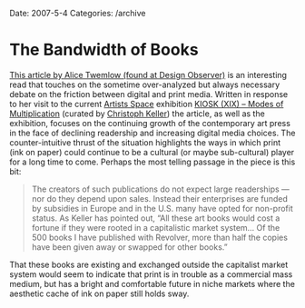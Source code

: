 Date: 2007-5-4
Categories: /archive

# The Bandwidth of Books

<a href="http://www.designobserver.com/archives/024858.html">This article by Alice Twemlow (found at Design Observer)</a> is an interesting read that touches on the sometime over-analyzed but always necessary debate on the friction between digital and print media. Written in response to her visit to the current <a href="http://www.artistsspace.org/">Artists Space</a> exhibition <a href="http://www.artistsspace.org/exhibitions/current.html">KIOSK (XIX) – Modes of Multiplication</a> (curated by <a href="http://www.revolver-books.de/">Christoph Keller</a>)  the article, as well as the exhibition, focuses on the continuing growth of the contemporary art press in the face of declining readership and increasing digital media choices.  The counter-intuitive thrust of the situation highlights the ways in which print (ink on paper) could continue to be a cultural (or maybe sub-cultural) player for a long time to come.  Perhaps the most telling passage in the piece is this bit:


<blockquote>The creators of such publications do not expect large readerships — nor do they depend upon sales. Instead their enterprises are funded by subsidies in Europe and in the U.S. many have opted for non-profit status. As Keller has pointed out, “All these art books would cost a fortune if they were rooted in a capitalistic market system… Of the 500 books I have published with Revolver, more than half the copies have been given away or swapped for other books.”</blockquote>

That these books are existing and exchanged outside the capitalist market system would seem to indicate that print is in trouble as a commercial mass medium, but has a bright and comfortable future in niche markets where the aesthetic cache of ink on paper still holds sway.
